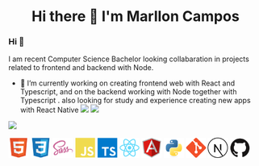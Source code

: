 <h1 align="center" > Hi there 👋 I'm Marllon Campos </h1>

### Hi 👋

I am recent Computer Science Bachelor looking collabaration in projects related to frontend and backend with Node.

- 🔭 I’m currently working on creating frontend web with React and Typescript, and on the backend working with Node together with Typescript .
  also looking for study and experience creating new apps with React Native
  <img height="180em" src="https://github-readme-stats-drab-alpha.vercel.app/api?username=marlloncampos&show_icons=true&theme=cobalt&include_all_commits=true&count_private=true"/>
  <img height="180em" src="https://github-readme-stats-drab-alpha.vercel.app/api/top-langs/?username=marlloncampos&layout=compact&langs_count=7&theme=cobalt"/>

<a href="https://www.linkedin.com/in/marllon-campos" target="_blank"><img src="https://img.shields.io/badge/linkedin-%230077B5.svg?&style=for-the-badge&logo=linkedin&logoColor=white" /></a>

<div> 
  <img align="center" alt="HTML" height="40" width="40" src="https://raw.githubusercontent.com/devicons/devicon/master/icons/html5/html5-original.svg">
  <img align="center" alt="CSS" height="40" width="40" src="https://raw.githubusercontent.com/devicons/devicon/master/icons/css3/css3-original.svg">
  <img align="center" alt="Js" height="40" width="40" src="https://raw.githubusercontent.com/devicons/devicon/master/icons/sass/sass-original.svg">
  <img align="center" alt="Js" height="40" width="40" src="https://raw.githubusercontent.com/devicons/devicon/master/icons/javascript/javascript-plain.svg">
  <img align="center" alt="Js" height="40" width="40" src="https://raw.githubusercontent.com/devicons/devicon/master/icons/typescript/typescript-plain.svg">
  <img align="center" alt="React" height="40" width="40" src="https://raw.githubusercontent.com/devicons/devicon/master/icons/react/react-original.svg">
  <img align="center" alt="angular" height="40" width="40" src="https://raw.githubusercontent.com/devicons/devicon/master/icons/angularjs/angularjs-original.svg">
  <img align="center" alt="Python" height="40" width="40" src="https://raw.githubusercontent.com/devicons/devicon/master/icons/python/python-original.svg">

  <img align="center" alt="Git" height="40" width="40" src="https://raw.githubusercontent.com/devicons/devicon/master/icons/git/git-original.svg">
  <img align="center" alt="Git" height="40" width="40" src="https://raw.githubusercontent.com/devicons/devicon/master/icons/nextjs/nextjs-line.svg">
  <img align="center" alt="GitHub" height="40" width="40" src="https://raw.githubusercontent.com/devicons/devicon/master/icons/github/github-original.svg">
</div>
